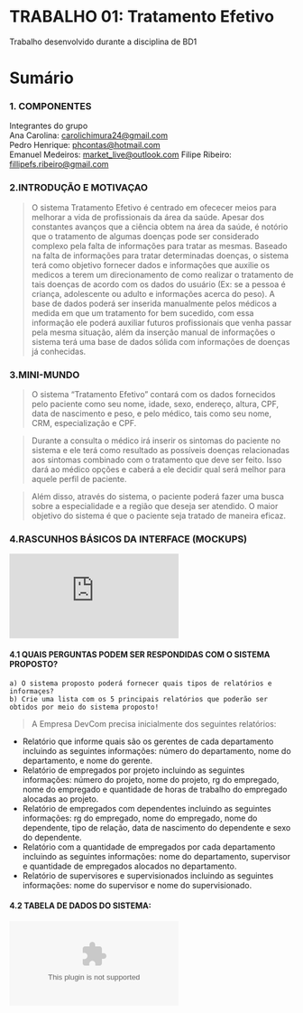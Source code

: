 # TRABALHO 01: Tratamento Efetivo
Trabalho desenvolvido durante a disciplina de BD1

# Sumário

### 1. COMPONENTES<br>
Integrantes do grupo<br>
Ana Carolina: carolichimura24@gmail.com<br>
Pedro Henrique: phcontas@hotmail.com<br>
Emanuel Medeiros: market_live@outlook.com
Filipe Ribeiro: fillipefs.ribeiro@gmail.com 

### 2.INTRODUÇÃO E MOTIVAÇAO<br>
>O sistema Tratamento Efetivo é centrado em ofececer meios para melhorar a vida de profissionais da área da saúde. Apesar dos constantes avanços que a ciência obtem na área da saúde, é notório que o tratamento de algumas doenças pode ser considerado complexo pela falta de informações para tratar as mesmas.
Baseado na falta de informações para tratar determinadas doenças, o sistema terá como objetivo fornecer dados e informações que auxilie os medicos a terem um direcionamento de como realizar o tratamento de tais doenças de acordo com os dados do usuário (Ex: se a pessoa é criança, adolescente ou adulto e informações acerca do peso). A base de dados poderá ser inserida manualmente pelos médicos a medida em que um tratamento for bem sucedido, com essa informação ele poderá auxiliar futuros profissionais que venha passar pela mesma situação, além da inserção manual de informações o sistema terá uma base de dados sólida com informações de doenças já conhecidas.

 

### 3.MINI-MUNDO <br>

> O sistema “Tratamento Efetivo” contará com os dados fornecidos pelo paciente como seu nome, idade, sexo, endereço, altura, CPF, data de nascimento e peso, e pelo médico, tais como seu nome, CRM, especialização e CPF.

>Durante a consulta o médico irá inserir os sintomas do paciente no sistema e ele terá como resultado as possíveis doenças relacionadas aos sintomas combinado com o tratamento que deve ser  feito. Isso dará ao médico opções e caberá a ele decidir qual será melhor para aquele perfil de paciente. 

>Além disso, através do sistema, o paciente poderá fazer uma busca sobre a especialidade e a região que deseja ser atendido.
O maior objetivo do sistema é que o paciente seja tratado de maneira eficaz.

### 4.RASCUNHOS BÁSICOS DA INTERFACE (MOCKUPS)<br>

![Arquivo PDF do Protótipo Balsamiq feito para o Sistema Tratamento Efetivo](https://github.com/Ana-Ichimura/Tratamento-Efetivo/blob/master/Telas%20projeto%20BD1%20v2.0.pdf)

#### 4.1 QUAIS PERGUNTAS PODEM SER RESPONDIDAS COM O SISTEMA PROPOSTO?
    a) O sistema proposto poderá fornecer quais tipos de relatórios e informaçes? 
    b) Crie uma lista com os 5 principais relatórios que poderão ser obtidos por meio do sistema proposto!
    
> A Empresa DevCom precisa inicialmente dos seguintes relatórios:
* Relatório que informe quais são os gerentes de cada departamento incluindo as seguintes informações: número do departamento,  nome do departamento, e nome do gerente.
* Relatório de empregados por projeto incluindo as seguintes informações: número do projeto, nome do projeto, rg do empregado, nome do empregado e quantidade de horas de trabalho do empregado alocadas ao projeto.
* Relatório de empregados com dependentes incluindo as seguintes informações: rg do empregado, nome do empregado, nome do dependente, tipo de relação, data de nascimento do dependente e sexo do dependente.
* Relatório com a quantidade de empregados por cada departamento incluindo as seguintes informações: nome do departamento, supervisor e quantidade de empregados alocados no departamento.
* Relatório de supervisores e supervisionados incluindo as seguintes informações: nome do supervisor e nome do supervisionado.
 
 
#### 4.2 TABELA DE DADOS DO SISTEMA:
    
![Tabela de dados Sistema Tratamento Efetivo](https://github.com/Ana-Ichimura/Tratamento-Efetivo/blob/master/Tabela%20de%20dados.xlsx)


